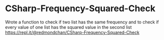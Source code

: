 # CSharp-Frequency-Squared-Check
Wrote a function to check if two list has the same frequency and to check if every value of one list has the squared value in the second list
https://repl.it/@redmondchan/CSharp-Frequency-Squared-Check
